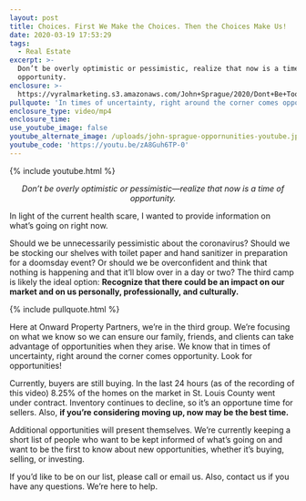 ```yaml
---
layout: post
title: Choices. First We Make the Choices. Then the Choices Make Us!
date: 2020-03-19 17:53:29
tags:
  - Real Estate
excerpt: >-
  Don’t be overly optimistic or pessimistic, realize that now is a time of
  opportunity.
enclosure: >-
  https://vyralmarketing.s3.amazonaws.com/John+Sprague/2020/Dont+Be+Too+Optimistic+or+Pessimistic.mp4
pullquote: 'In times of uncertainty, right around the corner comes opportunity.'
enclosure_type: video/mp4
enclosure_time:
use_youtube_image: false
youtube_alternate_image: /uploads/john-sprague-oppornunities-youtube.jpg
youtube_code: 'https://youtu.be/zA8Guh6TP-0'
---
```


{% include youtube.html %}

<p style="text-align: center;"><em>Don’t be overly optimistic or pessimistic—realize that now is a time of opportunity.</em></p>

In light of the current health scare, I wanted to provide information on what’s going on right now.&nbsp;

Should we be unnecessarily pessimistic about the coronavirus? Should we be stocking our shelves with toilet paper and hand sanitizer in preparation for a doomsday event? Or should we be overconfident and think that nothing is happening and that it’ll blow over in a day or two? The third camp is likely the ideal option: **Recognize that there could be an impact on our market and on us personally, professionally, and culturally.&nbsp;**

{% include pullquote.html %}

Here at Onward Property Partners, we’re in the third group. We’re focusing on what we know so we can ensure our family, friends, and clients can take advantage of opportunities when they arise. We know that in times of uncertainty, right around the corner comes opportunity. Look for opportunities\!

Currently, buyers are still buying. In the last 24 hours (as of the recording of this video) 8.25% of the homes on the market in St. Louis County went under contract. Inventory continues to decline, so it’s an opportune time for sellers. Also, **if you’re considering moving up, now may be the best time.&nbsp;**

Additional opportunities will present themselves. We’re currently keeping a short list of people who want to be kept informed of what’s going on and want to be the first to know about new opportunities, whether it’s buying, selling, or investing.&nbsp;

If you’d like to be on our list, please call or email us. Also, contact us if you have any questions. We’re here to help.